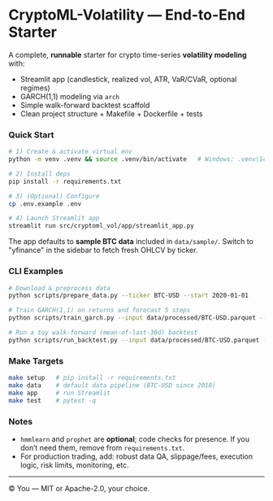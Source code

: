 # CryptoML-Volatility — End-to-End Starter

A complete, **runnable** starter for crypto time-series **volatility modeling** with:
- Streamlit app (candlestick, realized vol, ATR, VaR/CVaR, optional regimes)
- GARCH(1,1) modeling via `arch`
- Simple walk-forward backtest scaffold
- Clean project structure + Makefile + Dockerfile + tests

### Quick Start

```bash
# 1) Create & activate virtual env
python -m venv .venv && source .venv/bin/activate   # Windows: .venv\Scripts\activate

# 2) Install deps
pip install -r requirements.txt

# 3) (Optional) Configure
cp .env.example .env

# 4) Launch Streamlit app
streamlit run src/cryptoml_vol/app/streamlit_app.py
```

The app defaults to **sample BTC data** included in `data/sample/`. Switch to "yfinance" in the sidebar to fetch fresh OHLCV by ticker.

### CLI Examples

```bash
# Download & preprocess data
python scripts/prepare_data.py --ticker BTC-USD --start 2020-01-01

# Train GARCH(1,1) on returns and forecast 5 steps
python scripts/train_garch.py --input data/processed/BTC-USD.parquet --out outputs/garch_btc.pkl --horizon 5

# Run a toy walk-forward (mean-of-last-30d) backtest
python scripts/run_backtest.py --input data/processed/BTC-USD.parquet --train-size 200
```

### Make Targets
```bash
make setup   # pip install -r requirements.txt
make data    # default data pipeline (BTC-USD since 2018)
make app     # run Streamlit
make test    # pytest -q
```

### Notes
- `hmmlearn` and `prophet` are **optional**; code checks for presence. If you don’t need them, remove from `requirements.txt`.
- For production trading, add: robust data QA, slippage/fees, execution logic, risk limits, monitoring, etc.

---

© You — MIT or Apache-2.0, your choice.
